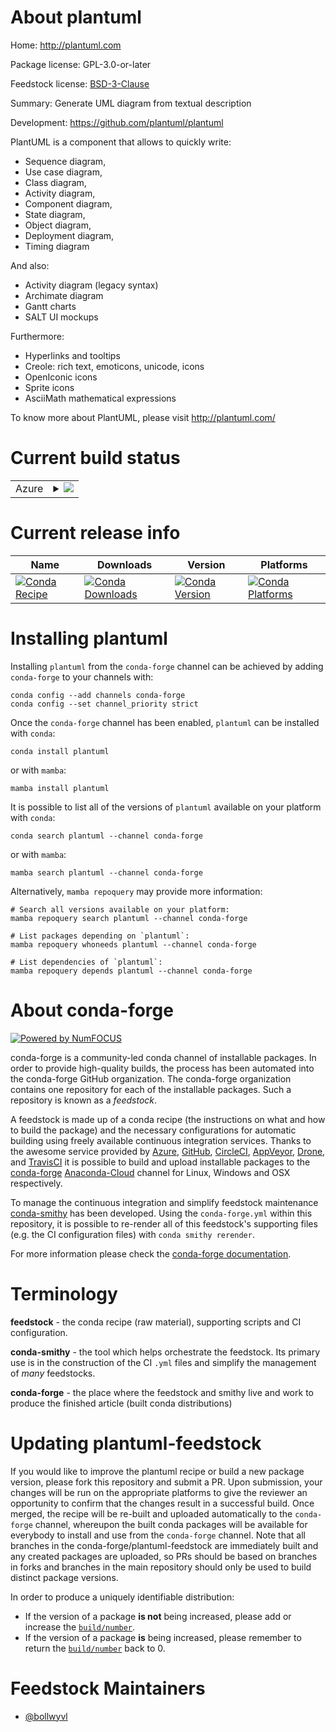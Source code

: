About plantuml
==============

Home: http://plantuml.com

Package license: GPL-3.0-or-later

Feedstock license: [BSD-3-Clause](https://github.com/conda-forge/plantuml-feedstock/blob/main/LICENSE.txt)

Summary: Generate UML diagram from textual description

Development: https://github.com/plantuml/plantuml

PlantUML is a component that allows to quickly write:

  - Sequence diagram,
  - Use case diagram,
  - Class diagram,
  - Activity diagram,
  - Component diagram,
  - State diagram,
  - Object diagram,
  - Deployment diagram,
  - Timing diagram

And also:

  - Activity diagram (legacy syntax)
  - Archimate diagram
  - Gantt charts
  - SALT UI mockups

Furthermore:

  - Hyperlinks and tooltips
  - Creole: rich text, emoticons, unicode, icons
  - OpenIconic icons
  - Sprite icons
  - AsciiMath mathematical expressions

To know more about PlantUML, please visit http://plantuml.com/


Current build status
====================


<table>
    
  <tr>
    <td>Azure</td>
    <td>
      <details>
        <summary>
          <a href="https://dev.azure.com/conda-forge/feedstock-builds/_build/latest?definitionId=15659&branchName=main">
            <img src="https://dev.azure.com/conda-forge/feedstock-builds/_apis/build/status/plantuml-feedstock?branchName=main">
          </a>
        </summary>
        <table>
          <thead><tr><th>Variant</th><th>Status</th></tr></thead>
          <tbody><tr>
              <td>linux_64</td>
              <td>
                <a href="https://dev.azure.com/conda-forge/feedstock-builds/_build/latest?definitionId=15659&branchName=main">
                  <img src="https://dev.azure.com/conda-forge/feedstock-builds/_apis/build/status/plantuml-feedstock?branchName=main&jobName=linux&configuration=linux_64_" alt="variant">
                </a>
              </td>
            </tr><tr>
              <td>osx_64</td>
              <td>
                <a href="https://dev.azure.com/conda-forge/feedstock-builds/_build/latest?definitionId=15659&branchName=main">
                  <img src="https://dev.azure.com/conda-forge/feedstock-builds/_apis/build/status/plantuml-feedstock?branchName=main&jobName=osx&configuration=osx_64_" alt="variant">
                </a>
              </td>
            </tr><tr>
              <td>win_64</td>
              <td>
                <a href="https://dev.azure.com/conda-forge/feedstock-builds/_build/latest?definitionId=15659&branchName=main">
                  <img src="https://dev.azure.com/conda-forge/feedstock-builds/_apis/build/status/plantuml-feedstock?branchName=main&jobName=win&configuration=win_64_" alt="variant">
                </a>
              </td>
            </tr>
          </tbody>
        </table>
      </details>
    </td>
  </tr>
</table>

Current release info
====================

| Name | Downloads | Version | Platforms |
| --- | --- | --- | --- |
| [![Conda Recipe](https://img.shields.io/badge/recipe-plantuml-green.svg)](https://anaconda.org/conda-forge/plantuml) | [![Conda Downloads](https://img.shields.io/conda/dn/conda-forge/plantuml.svg)](https://anaconda.org/conda-forge/plantuml) | [![Conda Version](https://img.shields.io/conda/vn/conda-forge/plantuml.svg)](https://anaconda.org/conda-forge/plantuml) | [![Conda Platforms](https://img.shields.io/conda/pn/conda-forge/plantuml.svg)](https://anaconda.org/conda-forge/plantuml) |

Installing plantuml
===================

Installing `plantuml` from the `conda-forge` channel can be achieved by adding `conda-forge` to your channels with:

```
conda config --add channels conda-forge
conda config --set channel_priority strict
```

Once the `conda-forge` channel has been enabled, `plantuml` can be installed with `conda`:

```
conda install plantuml
```

or with `mamba`:

```
mamba install plantuml
```

It is possible to list all of the versions of `plantuml` available on your platform with `conda`:

```
conda search plantuml --channel conda-forge
```

or with `mamba`:

```
mamba search plantuml --channel conda-forge
```

Alternatively, `mamba repoquery` may provide more information:

```
# Search all versions available on your platform:
mamba repoquery search plantuml --channel conda-forge

# List packages depending on `plantuml`:
mamba repoquery whoneeds plantuml --channel conda-forge

# List dependencies of `plantuml`:
mamba repoquery depends plantuml --channel conda-forge
```


About conda-forge
=================

[![Powered by
NumFOCUS](https://img.shields.io/badge/powered%20by-NumFOCUS-orange.svg?style=flat&colorA=E1523D&colorB=007D8A)](https://numfocus.org)

conda-forge is a community-led conda channel of installable packages.
In order to provide high-quality builds, the process has been automated into the
conda-forge GitHub organization. The conda-forge organization contains one repository
for each of the installable packages. Such a repository is known as a *feedstock*.

A feedstock is made up of a conda recipe (the instructions on what and how to build
the package) and the necessary configurations for automatic building using freely
available continuous integration services. Thanks to the awesome service provided by
[Azure](https://azure.microsoft.com/en-us/services/devops/), [GitHub](https://github.com/),
[CircleCI](https://circleci.com/), [AppVeyor](https://www.appveyor.com/),
[Drone](https://cloud.drone.io/welcome), and [TravisCI](https://travis-ci.com/)
it is possible to build and upload installable packages to the
[conda-forge](https://anaconda.org/conda-forge) [Anaconda-Cloud](https://anaconda.org/)
channel for Linux, Windows and OSX respectively.

To manage the continuous integration and simplify feedstock maintenance
[conda-smithy](https://github.com/conda-forge/conda-smithy) has been developed.
Using the ``conda-forge.yml`` within this repository, it is possible to re-render all of
this feedstock's supporting files (e.g. the CI configuration files) with ``conda smithy rerender``.

For more information please check the [conda-forge documentation](https://conda-forge.org/docs/).

Terminology
===========

**feedstock** - the conda recipe (raw material), supporting scripts and CI configuration.

**conda-smithy** - the tool which helps orchestrate the feedstock.
                   Its primary use is in the construction of the CI ``.yml`` files
                   and simplify the management of *many* feedstocks.

**conda-forge** - the place where the feedstock and smithy live and work to
                  produce the finished article (built conda distributions)


Updating plantuml-feedstock
===========================

If you would like to improve the plantuml recipe or build a new
package version, please fork this repository and submit a PR. Upon submission,
your changes will be run on the appropriate platforms to give the reviewer an
opportunity to confirm that the changes result in a successful build. Once
merged, the recipe will be re-built and uploaded automatically to the
`conda-forge` channel, whereupon the built conda packages will be available for
everybody to install and use from the `conda-forge` channel.
Note that all branches in the conda-forge/plantuml-feedstock are
immediately built and any created packages are uploaded, so PRs should be based
on branches in forks and branches in the main repository should only be used to
build distinct package versions.

In order to produce a uniquely identifiable distribution:
 * If the version of a package **is not** being increased, please add or increase
   the [``build/number``](https://docs.conda.io/projects/conda-build/en/latest/resources/define-metadata.html#build-number-and-string).
 * If the version of a package **is** being increased, please remember to return
   the [``build/number``](https://docs.conda.io/projects/conda-build/en/latest/resources/define-metadata.html#build-number-and-string)
   back to 0.

Feedstock Maintainers
=====================

* [@bollwyvl](https://github.com/bollwyvl/)

